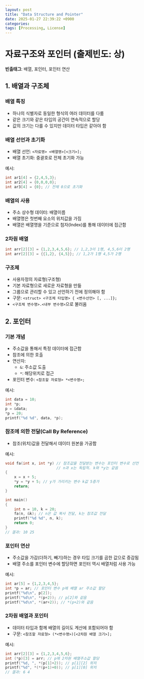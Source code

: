 ```yaml
---
layout: post
title: "Data Structure and Pointer"
date: 2025-01-27 22:39:22 +0900
categories: 
tags: [Processing, License]
---
```


# 자료구조와 포인터 (출제빈도: 상)

**빈출태그**: 배열, 포인터, 포인터 연산

## 1. 배열과 구조체

### 배열 특징
- 하나의 식별자로 동일한 형식의 여러 데이터를 다룸
- 같은 크기와 같은 타입의 공간이 연속적으로 할당
- 값의 크기는 다를 수 있지만 데이터 타입은 같아야 함

### 배열 선언과 초기화
- 배열 선언: `<자료명> <배열명>[<크기>];`
- 배열 초기화: 중괄호로 전체 초기화 가능

예시:
```c
int ar1[4] = {2,4,5,3};
int ar2[4] = {0,0,0,0};
int ar3[4] = {0}; // 전체 0으로 초기화
```

### 배열의 사용
- 주소 상수형 데이터: 배열이름
- 배열명은 첫번째 요소의 위치값을 가짐
- 배열은 배열명을 기준으로 첨자(Index)를 통해 데이터에 접근함

### 2차원 배열
```c
int arr[2][3] = {1,2,3,4,5,6}; // 1,2,3이 1행, 4,5,6이 2행
int arr[2][3] = {{1,2}, {4,5}}; // 1,2가 1행 4,5가 2행
```

### 구조체
- 사용자정의 자료형(구조형)
- 기본 자료형으로 새로운 자료형을 만듦
- 그룹으로 관리할 수 있고 선언하기 전에 정의해야 함
- 구문: `<struct> <구조체 타입명> { <변수선언> [, ...]};`
- `<구조체 변수명>.<내부 변수명>`으로 불러옴

## 2. 포인터

### 기본 개념
- 주소값을 통해서 특정 데이터에 접근함
- 참조에 의한 호출
- 연산자:
  - `&`: 주소값 도출
  - `*`: 해당위치로 접근
- 포인터 변수: `<참조할 자료형> *<변수명>;`

예시:
```c
int data = 10;
int *p;
p = &data;
*p = 20;
printf("%d %d", data, *p);
```

### 참조에 의한 전달(Call By Reference)
- 참조(위치)값을 전달해서 데이터 원본을 가공함

예시:
```c
void fa(int x, int *y) // 참조값을 전달받는 변수는 포인터 변수로 선언 
                       // n과 x는 독립적. k와 *y는 같음
{
    x = x + 5;
    *y = *y + 5; // y가 가리키는 변수 k값 5증가
    return;
}

int main()
{
    int n = 10, k = 20;
    fa(n, &k); // n은 값 복사 전달, k는 참조값 전달
    printf("%d %d", n, k);
    return 0;
}
// 결과: 10 25
```

### 포인터 연산
- 주소값을 가감(더하기, 빼기)하는 경우 타입 크기를 곱한 값으로 증감됨
- 배열 주소를 포인터 변수에 할당하면 포인터 역시 배열처럼 사용 가능

예시:
```c
int ar[5] = {1,2,3,4,5};
int *p = ar; // 포인터 변수 p에 배열 ar 주소값 할당
printf("%d\n", p[2]);
printf("%d\n", *(p+2)); // p[2]와 같음
printf("%d\n", *(ar+2)); // *(p+2)와 같음
```

### 2차원 배열과 포인터
- 데이터 타입과 함께 배열의 길이도 계산에 포함되어야 함
- 구문: `<참조할 자료형> (*<변수명>)[<2차원 배열 크기>];`

예시:
```c
int arr[2][3] = {1,2,3,4,5,6};
int (*p)[3] = arr; // p에 2차원 배열주소값 할당
printf("%d, ", *(p[1]+2)); // p[1][2] 위치
printf("%d", *(*(p+1)+0)); // p[1][0] 위치
// 결과: 6 4
```
